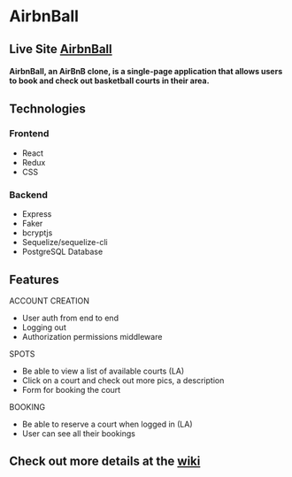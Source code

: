 # AirbnBall

## Live Site [AirbnBall](http://airbnball.herokuapp.com)

#### AirbnBall, an AirBnB clone, is a single-page application that allows users to book and check out basketball courts in their area.

## Technologies

### Frontend
 - React
 - Redux
 - CSS
 
### Backend
 - Express
 - Faker
 - bcryptjs
 - Sequelize/sequelize-cli
 - PostgreSQL Database

## Features

ACCOUNT CREATION

 - User auth from end to end
 - Logging out
 - Authorization permissions middleware

SPOTS

 - Be able to view a list of available courts (LA)
 - Click on a court and check out more pics, a description
 - Form for booking the court

BOOKING 

 - Be able to reserve a court when logged in (LA)
 - User can see all their bookings

## Check out more details at the [wiki](https://github.com/amanallahcode1/AirbnBall/wiki)



